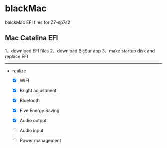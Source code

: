 # blackMac
balckMac EFI files for Z7-sp7s2


## Mac Catalina EFI

1、download EFI files
2、download BigSur app
3、make startup disk and replace EFI

---
- realize 
  - [x] WIFI
  - [x] Bright adjustment
  - [x] Bluetooth 
  - [x] Five Energy Saving
  - [x] Audio output
  - [ ] Audio input
  - [ ] Power management 


